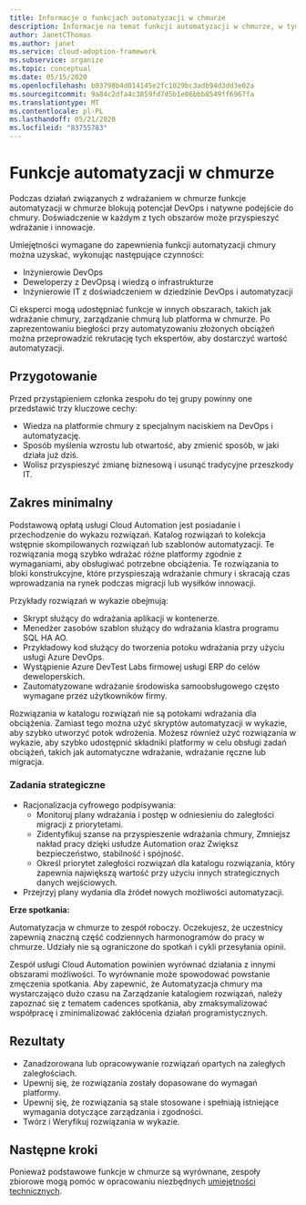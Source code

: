 ```yaml
---
title: Informacje o funkcjach automatyzacji w chmurze
description: Informacje na temat funkcji automatyzacji w chmurze, w tym źródła funkcjonalności, zakresu i elementu dostarczanego.
author: JanetCThomas
ms.author: janet
ms.service: cloud-adoption-framework
ms.subservice: organize
ms.topic: conceptual
ms.date: 05/15/2020
ms.openlocfilehash: b03798b4d014145e2fc1029bc3adb94d3dd3e02a
ms.sourcegitcommit: 9a84c2dfa4c3859fd7d5b1e06bbb8549ff6967fa
ms.translationtype: MT
ms.contentlocale: pl-PL
ms.lasthandoff: 05/21/2020
ms.locfileid: "83755783"
---
```

# <a name="cloud-automation-functions"></a>Funkcje automatyzacji w chmurze

Podczas działań związanych z wdrażaniem w chmurze funkcje automatyzacji w chmurze blokują potencjał DevOps i natywne podejście do chmury. Doświadczenie w każdym z tych obszarów może przyspieszyć wdrażanie i innowacje.

Umiejętności wymagane do zapewnienia funkcji automatyzacji chmury można uzyskać, wykonując następujące czynności:

- Inżynierowie DevOps
- Deweloperzy z DevOpsą i wiedzą o infrastrukturze
- Inżynierowie IT z doświadczeniem w dziedzinie DevOps i automatyzacji

Ci eksperci mogą udostępniać funkcje w innych obszarach, takich jak wdrażanie chmury, zarządzanie chmurą lub platforma w chmurze. Po zaprezentowaniu biegłości przy automatyzowaniu złożonych obciążeń można przeprowadzić rekrutację tych ekspertów, aby dostarczyć wartość automatyzacji.

## <a name="preparation"></a>Przygotowanie

Przed przystąpieniem członka zespołu do tej grupy powinny one przedstawić trzy kluczowe cechy:

- Wiedza na platformie chmury z specjalnym naciskiem na DevOps i automatyzację.
- Sposób myślenia wzrostu lub otwartość, aby zmienić sposób, w jaki działa już dziś.
- Wolisz przyspieszyć zmianę biznesową i usunąć tradycyjne przeszkody IT.

## <a name="minimum-scope"></a>Zakres minimalny

Podstawową opłatą usługi Cloud Automation jest posiadanie i przechodzenie do wykazu rozwiązań. Katalog rozwiązań to kolekcja wstępnie skompilowanych rozwiązań lub szablonów automatyzacji. Te rozwiązania mogą szybko wdrażać różne platformy zgodnie z wymaganiami, aby obsługiwać potrzebne obciążenia. Te rozwiązania to bloki konstrukcyjne, które przyspieszają wdrażanie chmury i skracają czas wprowadzania na rynek podczas migracji lub wysiłków innowacji.

Przykłady rozwiązań w wykazie obejmują:

- Skrypt służący do wdrażania aplikacji w kontenerze.
- Menedżer zasobów szablon służący do wdrażania klastra programu SQL HA AO.
- Przykładowy kod służący do tworzenia potoku wdrażania przy użyciu usługi Azure DevOps.
- Wystąpienie Azure DevTest Labs firmowej usługi ERP do celów deweloperskich.
- Zautomatyzowane wdrażanie środowiska samoobsługowego często wymagane przez użytkowników firmy.

Rozwiązania w katalogu rozwiązań nie są potokami wdrażania dla obciążenia. Zamiast tego można użyć skryptów automatyzacji w wykazie, aby szybko utworzyć potok wdrożenia. Możesz również użyć rozwiązania w wykazie, aby szybko udostępnić składniki platformy w celu obsługi zadań obciążeń, takich jak automatyczne wdrażanie, wdrażanie ręczne lub migracja.

### <a name="strategic-tasks"></a>Zadania strategiczne

- Racjonalizacja cyfrowego podpisywania:
  - Monitoruj plany wdrażania i postęp w odniesieniu do zaległości migracji z priorytetami.
  - Zidentyfikuj szanse na przyspieszenie wdrażania chmury, Zmniejsz nakład pracy dzięki usłudze Automation oraz Zwiększ bezpieczeństwo, stabilność i spójność.
  - Określ priorytet zaległości rozwiązań dla katalogu rozwiązania, który zapewnia największą wartość przy użyciu innych strategicznych danych wejściowych.
- Przejrzyj plany wydania dla źródeł nowych możliwości automatyzacji.

**Erze spotkania:**

Automatyzacja w chmurze to zespół roboczy. Oczekujesz, że uczestnicy zapewnią znaczną część codziennych harmonogramów do pracy w chmurze. Udziały nie są ograniczone do spotkań i cykli przesyłania opinii.

Zespół usługi Cloud Automation powinien wyrównać działania z innymi obszarami możliwości. To wyrównanie może spowodować powstanie zmęczenia spotkania. Aby zapewnić, że Automatyzacja chmury ma wystarczająco dużo czasu na Zarządzanie katalogiem rozwiązań, należy zapoznać się z tematem cadences spotkania, aby zmaksymalizować współpracę i zminimalizować zakłócenia działań programistycznych.

## <a name="deliverables"></a>Rezultaty

- Zanadzorowana lub opracowywanie rozwiązań opartych na zaległych zaległościach.
- Upewnij się, że rozwiązania zostały dopasowane do wymagań platformy.
- Upewnij się, że rozwiązania są stale stosowane i spełniają istniejące wymagania dotyczące zarządzania i zgodności.
- Twórz i Weryfikuj rozwiązania w wykazie.

## <a name="next-steps"></a>Następne kroki

Ponieważ podstawowe funkcje w chmurze są wyrównane, zespoły zbiorowe mogą pomóc w opracowaniu niezbędnych [umiejętności technicznych](../organize/suggested-skills.md).
